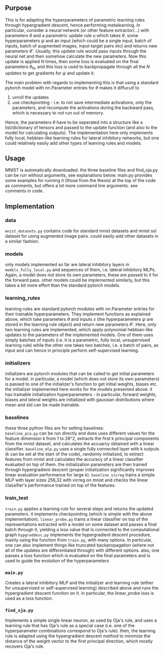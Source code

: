 ## Purpose
This is for adapting the hyperparameters of parametric learning rules through hypergradient descent, hence performing metalearning. In particular, consider a neural network (or other feature extractor/...) with parameters $\theta$ and a parametric update rule $u$ which takes $\theta$, some hyperparameters $\psi$ and an input (which could be a single input, batch of inputs, batch of augmented images, input-target pairs etc) and returns new parameters $\theta'$. Usually, this update rule would pass inputs through the neural net and then somehow calculate the new parameters. Now this update is applied $N$ times, then some loss is evaluated on the final parameters $\theta_N$, and this loss is used to backpropagate through all the $N$ updates to get gradients for $\psi$ and update it.

The main problem with regards to implementing this is that using a standard pytorch model with nn.Parameter entries for $\theta$ makes it diffucult to
1. unroll the updates
2. use checkpointing - i.e. to not save intermediate activations, only the parameters, and recompute the activations during the backward pass, which is necessary to not run out of memory.

Hence, the parameters $\theta$ have to be seperated into a structure like a list/dictionary of tensors and passed to the update function (and also to the model for calculating outputs). The implementation here only implements fully local, hebbian-like learning rules for lateral inhibitory networks, but one could relatively easily add other types of learning rules and models.

## Usage
MNIST is automatically downloaded.
the three baseline files and find_oja.py can be run without arguments, see explanations below.
main.py provides some examples for running it (those from the thesis) at the top of the code as comments, but offers a lot more command line arguments. see comments in code.

## Implementation
### data
```mnist_datasets.py``` contains code for standard mnist datasets and mnist ssl dataset for using augmented image pairs. could easily add other datasets in a similar fashion. 

### models
only models implemented so far are lateral inhibitory layers in ```models_fully_local.py``` and sequences of them, i.e. lateral inhibitory MLPs. Again, a model does not store its own parameters, these are passed to it for the forward pass. other models could be implemented similarly, but this takes a bit more effort than the standard pytorch models.

### learning_rules
learning rules are standard pytorch modules with nn.Parameter entries for their trainable hyperparameters. They implement functions as explained above, which take parameters $\theta$ and inputs $x$ (the hyperparameters $\psi$ are stored in the learning rule object) and return new parameters $\theta'$. Here, only two learning rules are implemented, which apply polynomial hebbian-like updates to the parameters of the implemented models. One of them uses simply batches of inputs (i.e. it is a parametric, fully local, unsupervised learning rule) while the other one takes two batches, i.e. a batch of pairs, as input and can hence in principle perform self-supervised learning.

### initializers
initializers are pytorch modules that can be called to get initial parameters for a model. in particular, a model (which does not store its own parameters) is passed to one of the initializer's function to get initial weights, biases etc. the initializer implemented here works for the models presented above. it has trainable initialization hyperparameters - in particular, forward weights, biases and lateral weights are initialized with gaussian distributions where mean and std can be made trainable.

### baselines
these three python files are for setting baselines: \
```baseline_pca.py``` can be run directly and does uses different values for the feature dimension k from 1 to 28^2, extracts the first k principal components from the mnist dataset, and calculates the accuarcy obtained with a linear classifier.
```baseline_mlp.py``` uses a single fully connected layer with k outputs (k can be set at the start of the code), randomly initialized, to extract features from mnist and calculates the accuracy of a linear classifier evaluated on top of them. the initialization parameters are then trained through hypergradient descent (proper initialization significantly improves linear evaluation performance for large k).
```baseline_vicreg``` trains a simple MLP with layer sizes 256,32 with vicreg on mnist and checks the linear classifier's performance trained on top of the features.

### train_test
```train.py``` applies a learning rule for several steps and returns the updated parameters. it implements checkpointing (which is simple with the above implementation).
```linear_probe.py``` trains a linear classifier on top of the representations extracted with a model on some dataset and passes a final batch through it, yielding a loss value that is connected to the computational graph 
```hypgraddesc.py``` implements the hypergradient descent procedure, mainly using the function from ```train.py```, with many options. In particular, one can also implement things like truncated backpropagation (where not all of the updates are differentiated through) with different options. also, one passes a loss function which is evaluated on the final parameters and is used to guide the evolution of the hyperparameters

### ```main.py```
Creates a lateral inhibitory MLP and the initializer and learning rule (either for unsupervised or self-supervised learning) described above and runs the hypergradient descent function on it. in particular, the linear_probe loss is used as a loss function.

### ```find_oja.py```
Implements a simple single linear neuron, as used by Oja's rule, and uses a learning rule that has Oja's rule as a special case (i.e. one of the hyperparameter combinations correspond to Oja's rule). then, the learning rule is adapted using the hypergradient descent method to minimize the distance of the weight vector to the first principal direction, which mostly recovers Oja's rule.
